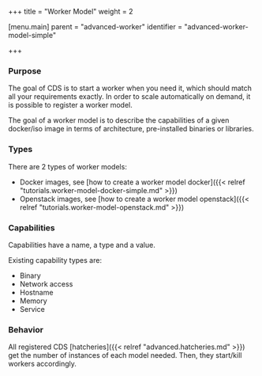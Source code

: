 +++
title = "Worker Model"
weight = 2

[menu.main]
parent = "advanced-worker"
identifier = "advanced-worker-model-simple"

+++

### Purpose

The goal of CDS is to start a worker when you need it, which should match all your requirements exactly.
In order to scale automatically on demand, it is possible to register a worker model.

The goal of a worker model is to describe the capabilities of a given docker/iso image in terms of architecture, pre-installed binaries or libraries.

### Types

There are 2 types of worker models:

 * Docker images, see [how to create a worker model docker]({{< relref "tutorials.worker-model-docker-simple.md" >}})
 * Openstack images, see [how to create a worker model openstack]({{< relref "tutorials.worker-model-openstack.md" >}})

### Capabilities

Capabilities have a name, a type and a value.

Existing capability types are:

 * Binary
 * Network access
 * Hostname
 * Memory
 * Service

### Behavior

All registered CDS [hatcheries]({{< relref "advanced.hatcheries.md" >}}) get the number of instances of each model needed. Then, they start/kill workers accordingly.    
